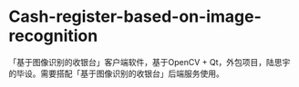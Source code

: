 # Cash-register-based-on-image-recognition

「基于图像识别的收银台」客户端软件，基于OpenCV + Qt，外包项目，陆思宇的毕设。需要搭配「基于图像识别的收银台」后端服务使用。
